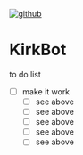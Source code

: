 [![github](https://img.shields.io/github/stars/freeCodeCamp/freeCodeCamp.svg)]()

# KirkBot
to do list
- [ ] make it work
    - [ ] see above
    - [ ] see above
    - [ ] see above
    - [ ] see above
    - [ ] see above
